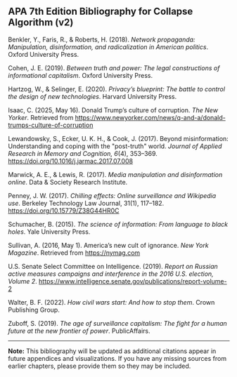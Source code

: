 ## APA 7th Edition Bibliography for Collapse Algorithm (v2)

Benkler, Y., Faris, R., & Roberts, H. (2018). *Network propaganda: Manipulation, disinformation, and radicalization in American politics*. Oxford University Press.

Cohen, J. E. (2019). *Between truth and power: The legal constructions of informational capitalism*. Oxford University Press.

Hartzog, W., & Selinger, E. (2020). *Privacy’s blueprint: The battle to control the design of new technologies*. Harvard University Press.

Isaac, C. (2025, May 16). Donald Trump’s culture of corruption. *The New Yorker*. Retrieved from https://www.newyorker.com/news/q-and-a/donald-trumps-culture-of-corruption

Lewandowsky, S., Ecker, U. K. H., & Cook, J. (2017). Beyond misinformation: Understanding and coping with the "post-truth" world. *Journal of Applied Research in Memory and Cognition, 6*(4), 353–369. https://doi.org/10.1016/j.jarmac.2017.07.008

Marwick, A. E., & Lewis, R. (2017). *Media manipulation and disinformation online*. Data & Society Research Institute.

Penney, J. W. (2017). *Chilling effects: Online surveillance and Wikipedia use*. Berkeley Technology Law Journal, 31(1), 117–182. https://doi.org/10.15779/Z38G44HR0C

Schumacher, B. (2015). *The science of information: From language to black holes*. Yale University Press.

Sullivan, A. (2016, May 1). America’s new cult of ignorance. *New York Magazine*. Retrieved from https://nymag.com

U.S. Senate Select Committee on Intelligence. (2019). *Report on Russian active measures campaigns and interference in the 2016 U.S. election, Volume 2*. https://www.intelligence.senate.gov/publications/report-volume-2

Walter, B. F. (2022). *How civil wars start: And how to stop them*. Crown Publishing Group.

Zuboff, S. (2019). *The age of surveillance capitalism: The fight for a human future at the new frontier of power*. PublicAffairs.

---

**Note:** This bibliography will be updated as additional citations appear in future appendices and visualizations. If you have any missing sources from earlier chapters, please provide them so they may be included.

